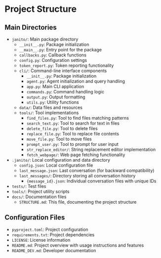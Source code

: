 # Project Structure

## Main Directories
- `janito/`: Main package directory
  - `__init__.py`: Package initialization
  - `__main__.py`: Entry point for the package
  - `callbacks.py`: Callback functions
  - `config.py`: Configuration settings
  - `token_report.py`: Token reporting functionality
  - `cli/`: Command-line interface components
    - `__init__.py`: Package initialization
    - `agent.py`: Agent initialization and query handling
    - `app.py`: Main CLI application
    - `commands.py`: Command handling logic
    - `output.py`: Output formatting
    - `utils.py`: Utility functions
  - `data/`: Data files and resources
  - `tools/`: Tool implementations
    - `find_files.py`: Tool to find files matching patterns
    - `search_text.py`: Tool to search for text in files
    - `delete_file.py`: Tool to delete files
    - `replace_file.py`: Tool to replace file contents
    - `move_file.py`: Tool to move files
    - `prompt_user.py`: Tool to prompt for user input
    - `str_replace_editor/`: String replacement editor implementation
    - `fetch_webpage/`: Web page fetching functionality
- `.janito/`: Local configuration and data directory
  - `config.json`: Local configuration file
  - `last_message.json`: Last conversation (for backward compatibility)
  - `last_messages/`: Directory storing all conversation history
    - `{message_id}.json`: Individual conversation files with unique IDs
- `tests/`: Test files
- `tools/`: Project utility scripts
- `docs/`: Documentation files
  - `STRUCTURE.md`: This file, documenting the project structure

## Configuration Files
- `pyproject.toml`: Project configuration
- `requirements.txt`: Project dependencies
- `LICENSE`: License information
- `README.md`: Project overview with usage instructions and features
- `README_DEV.md`: Developer documentation